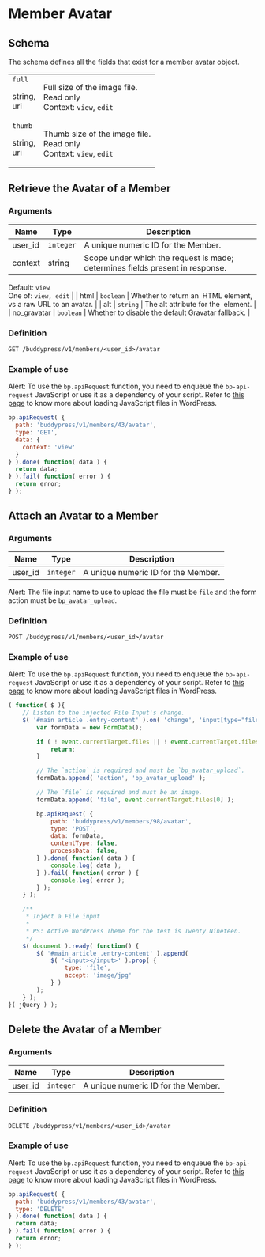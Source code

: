# Member Avatar

## Schema

The schema defines all the fields that exist for a member avatar object.

<table><tbody><tr><td><code>full</code><p></p><p>string,<br>uri</p></td><td>Full size of the image file.<br>Read only<br>Context:&nbsp;<code>view</code>,&nbsp;<code>edit</code></td></tr><tr><td><code>thumb</code><p></p><p>string,<br>uri</p></td><td>Thumb size of the image file.<br>Read only<br>Context:&nbsp;<code>view</code>,&nbsp;<code>edit</code></td></tr></tbody></table>

## Retrieve the Avatar of a Member

### Arguments

| Name | Type | Description |
| --- | --- | --- |
| user\_id | `integer` | A unique numeric ID for the Member. |
| context | string | Scope under which the request is made; determines fields present in response.  
Default: `view`  
One of: `view, edit` |
| html | `boolean` | Whether to return an <img> HTML element, vs a raw URL to an avatar. |
| alt | `string` | The alt attribute for the <img> element. |
| no\_gravatar | `boolean` | Whether to disable the default Gravatar fallback. |

### Definition

`GET /buddypress/v1/members/<user_id>/avatar`

### Example of use

Alert: To use the `bp.apiRequest` function, you need to enqueue the `bp-api-request` JavaScript or use it as a dependency of your script. Refer to [this page](https://developer.wordpress.org/plugins/javascript/enqueuing/) to know more about loading JavaScript files in WordPress.

```javascript
bp.apiRequest( {
  path: 'buddypress/v1/members/43/avatar',
  type: 'GET',
  data: {
    context: 'view'
  }
} ).done( function( data ) {
  return data;
} ).fail( function( error ) {
  return error;
} );
```

## Attach an Avatar to a Member

### Arguments

| Name | Type | Description |
| --- | --- | --- |
| user\_id | `integer` | A unique numeric ID for the Member. |

Alert: The file input name to use to upload the file must be `file` and the form action must be `bp_avatar_upload`.

### Definition

`POST /buddypress/v1/members/<user_id>/avatar`

### Example of use

Alert: To use the `bp.apiRequest` function, you need to enqueue the `bp-api-request` JavaScript or use it as a dependency of your script. Refer to [this page](https://developer.wordpress.org/plugins/javascript/enqueuing/) to know more about loading JavaScript files in WordPress.

```javascript
( function( $ ){
    // Listen to the injected File Input's change.
    $( '#main article .entry-content' ).on( 'change', 'input[type="file"]', function( event ) {
        var formData = new FormData();

        if ( ! event.currentTarget.files || ! event.currentTarget.files[0] ) {
            return;
        }

        // The `action` is required and must be `bp_avatar_upload`.
        formData.append( 'action', 'bp_avatar_upload' );

        // The `file` is required and must be an image.
        formData.append( 'file', event.currentTarget.files[0] );

        bp.apiRequest( {
            path: 'buddypress/v1/members/98/avatar',
            type: 'POST',
            data: formData,
            contentType: false,
            processData: false,
        } ).done( function( data ) {
            console.log( data );
        } ).fail( function( error ) {
            console.log( error );
        } );
    } );

    /**
     * Inject a File input
     *
     * PS: Active WordPress Theme for the test is Twenty Nineteen.
     */
    $( document ).ready( function() {
        $( '#main article .entry-content' ).append(
            $( '<input></input>' ).prop( {
                type: 'file',
                accept: 'image/jpg'
            } )
        );
    } );
}( jQuery ) );
```

## Delete the Avatar of a Member

### Arguments

| Name | Type | Description |
| --- | --- | --- |
| user\_id | `integer` | A unique numeric ID for the Member. |

### Definition

`DELETE /buddypress/v1/members/<user_id>/avatar`

### Example of use

Alert: To use the `bp.apiRequest` function, you need to enqueue the `bp-api-request` JavaScript or use it as a dependency of your script. Refer to [this page](https://developer.wordpress.org/plugins/javascript/enqueuing/) to know more about loading JavaScript files in WordPress.

```javascript
bp.apiRequest( {
  path: 'buddypress/v1/members/43/avatar',
  type: 'DELETE'
} ).done( function( data ) {
  return data;
} ).fail( function( error ) {
  return error;
} );
```